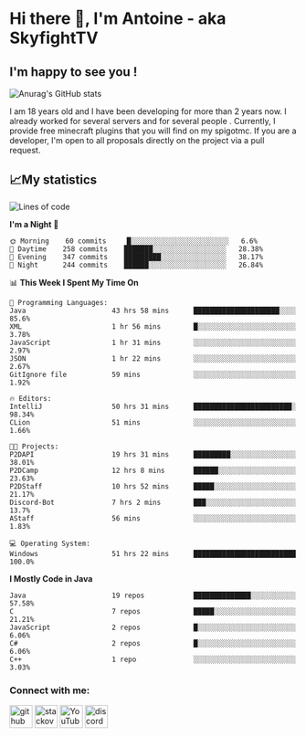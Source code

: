 # Hi there 👋, I'm Antoine - aka SkyfightTV
## I'm happy to see you !
![Anurag's GitHub stats](https://github-readme-stats.vercel.app/api?username=SKyfightTV&show_icons=true&theme=dark&count_private=true&)

I am 18 years old and I have been developing for more than 2 years now. I already worked for several servers and for several people . Currently, I provide free minecraft plugins that you will find on my spigotmc.
If you are a developer, I'm open to all proposals directly on the project via a pull request.

## 📈My statistics
<!--START_SECTION:waka-->
![Lines of code](https://img.shields.io/badge/From%20Hello%20World%20I%27ve%20Written-2%20Million%20lines%20of%20code-blue)

**I'm a Night 🦉** 

```text
🌞 Morning    60 commits     █░░░░░░░░░░░░░░░░░░░░░░░░   6.6% 
🌆 Daytime    258 commits    ███████░░░░░░░░░░░░░░░░░░   28.38% 
🌃 Evening    347 commits    █████████░░░░░░░░░░░░░░░░   38.17% 
🌙 Night      244 commits    ██████░░░░░░░░░░░░░░░░░░░   26.84%

```


📊 **This Week I Spent My Time On** 

```text
💬 Programming Languages: 
Java                     43 hrs 58 mins      █████████████████████░░░░   85.6% 
XML                      1 hr 56 mins        █░░░░░░░░░░░░░░░░░░░░░░░░   3.78% 
JavaScript               1 hr 31 mins        ░░░░░░░░░░░░░░░░░░░░░░░░░   2.97% 
JSON                     1 hr 22 mins        ░░░░░░░░░░░░░░░░░░░░░░░░░   2.67% 
GitIgnore file           59 mins             ░░░░░░░░░░░░░░░░░░░░░░░░░   1.92%

🔥 Editors: 
IntelliJ                 50 hrs 31 mins      ████████████████████████░   98.34% 
CLion                    51 mins             ░░░░░░░░░░░░░░░░░░░░░░░░░   1.66%

🐱‍💻 Projects: 
P2DAPI                   19 hrs 31 mins      █████████░░░░░░░░░░░░░░░░   38.01% 
P2DCamp                  12 hrs 8 mins       ██████░░░░░░░░░░░░░░░░░░░   23.63% 
P2DStaff                 10 hrs 52 mins      █████░░░░░░░░░░░░░░░░░░░░   21.17% 
Discord-Bot              7 hrs 2 mins        ███░░░░░░░░░░░░░░░░░░░░░░   13.7% 
AStaff                   56 mins             ░░░░░░░░░░░░░░░░░░░░░░░░░   1.83%

💻 Operating System: 
Windows                  51 hrs 22 mins      █████████████████████████   100.0%

```

**I Mostly Code in Java** 

```text
Java                     19 repos            ██████████████░░░░░░░░░░░   57.58% 
C                        7 repos             █████░░░░░░░░░░░░░░░░░░░░   21.21% 
JavaScript               2 repos             █░░░░░░░░░░░░░░░░░░░░░░░░   6.06% 
C#                       2 repos             █░░░░░░░░░░░░░░░░░░░░░░░░   6.06% 
C++                      1 repo              ░░░░░░░░░░░░░░░░░░░░░░░░░   3.03%

```



<!--END_SECTION:waka-->

### Connect with me:

[<img src='https://cdn.jsdelivr.net/npm/simple-icons@3.0.1/icons/github.svg' alt='github' height='40'>](https://github.com/SKyfightTV)  [<img src='https://cdn.jsdelivr.net/npm/simple-icons@3.0.1/icons/stackoverflow.svg' alt='stackoverflow' height='40'>](https://stackoverflow.com/users/16952856)  [<img src='https://cdn.jsdelivr.net/npm/simple-icons@3.0.1/icons/youtube.svg' alt='YouTube' height='40'>](https://www.youtube.com/channel/UCjzzQNjlBr-AZ5j1A8lMMKw)  [<img src='https://cdn.jsdelivr.net/npm/simple-icons@3.0.1/icons/discord.svg' alt='discord' height='40'>](https://discord.gg/u8yzVac)  
